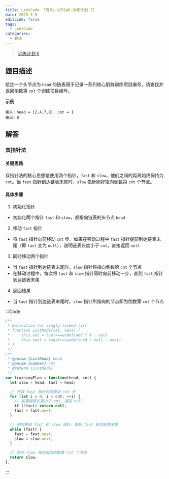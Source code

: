 ```yaml
---
title: LeetCode 「简单」LCR140.训练计划 II
date: 2025-3-5
editLink: false
tags:
  - LeetCode
categories:
  - 算法
---
```


> [训练计划 II](https://leetcode.cn/problems/lian-biao-zhong-dao-shu-di-kge-jie-dian-lcof/description/)

## 题目描述

给定一个头节点为 `head` 的链表用于记录一系列核心肌群训练项目编号，请查找并返回倒数第 `cnt` 个训练项目编号。

**示例**

```
输入：head = [2,4,7,8], cnt = 1
输出：8
```

## 解答

### 双指针法

#### 关键思路

双指针法的核心思想是使用两个指针，`fast` 和 `slow`，他们之间的距离始终保持为 `cnt`。当 `fast` 指针到达链表末尾时，`slow` 指针刚好指向倒数第 `cnt` 个节点。

#### 具体步骤

1. 初始化指针
  - 初始化两个指针 `fast` 和 `slow`，都指向链表的头节点 `head`
2. 移动 `fast` 指针
  - 将 `fast` 指针向前移动 `cnt` 步。如果在移动过程中 `fast` 指针提前到达链表末尾（即 `fast` 变为 `null`），说明链表长度小于 `cnt`，直接返回 `null`
3. 同时移动两个指针
  - 当 `fast` 指针到达链表末尾时，`slow` 指针将指向倒数第 `cnt` 个节点
  - 在移动过程中，每次将 `fast` 和 `slow` 指针同时向前移动一步，直到 `fast` 指针到达链表末尾
4. 返回结果
  - 当 `fast` 指针到达链表末尾时，`slow` 指针所指向的节点即为倒数第 `cnt` 个节点

:::Code
```js
/**
 * Definition for singly-linked list.
 * function ListNode(val, next) {
 *     this.val = (val===undefined ? 0 : val)
 *     this.next = (next===undefined ? null : next)
 * }
 */
/**
 * @param {ListNode} head
 * @param {number} cnt
 * @return {ListNode}
 */
var trainingPlan = function(head, cnt) {
  let slow = head, fast = head;

  // 先将 fast 指针向前移动 cnt 步
  for (let i = 0; i < cnt; ++i) {
    // 如果链表长度小于 cnt，返回 null
    if (!fast) return null;
    fast = fast.next;
  }

  // 同时移动 fast 和 slow 指针，直到 fast 到达链表末尾
  while (fast) {
    fast = fast.next;
    slow = slow.next;
  }

  // 此时 slow 指针指向倒数第 cnt 个节点
  return slow;
};
```
:::
